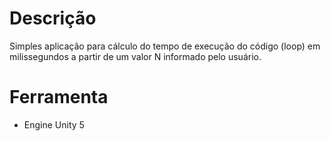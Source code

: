 # Descrição

Simples aplicação para cálculo do tempo de execução do código (loop) em milissegundos a partir de um valor N informado pelo usuário.

# Ferramenta

- Engine Unity 5
